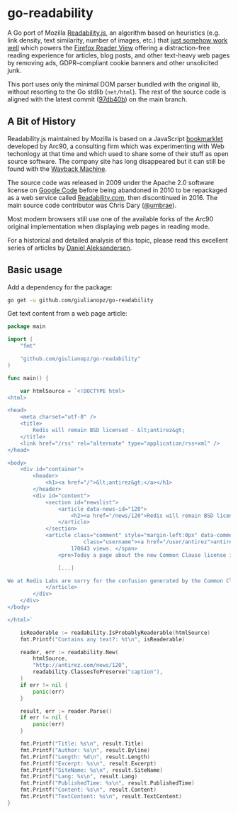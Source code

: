 # go-readability

A Go port of Mozilla [Readability.js](https://github.com/mozilla/readability), an algorithm based on heuristics (e.g. link density, text similarity, number of images, etc.) that [just somehow work well](https://stackoverflow.com/a/4240037) which powers the [Firefox Reader View](https://support.mozilla.org/kb/firefox-reader-view-clutter-free-web-pages) offering a distraction-free reading experience for articles, blog posts, and other text-heavy web pages by removing ads, GDPR-compliant cookie banners and other unsolicited junk.

This port uses only the minimal DOM parser bundled with the original lib, without resorting to the Go stdlib (`net/html`). The rest of the source code is aligned with the latest commit ([97db40b](https://github.com/mozilla/readability/commit/97db40ba035a2de5e42d1ac7437893cf0da31d76)) on the main branch.


## A Bit of History

Readability.js maintained by Mozilla is based on a JavaScript [bookmarklet](https://en.wikipedia.org/wiki/Bookmarklet) developed by Arc90, a consulting firm which was experimenting with Web techonlogy at that time and which used to share some of their stuff as open source software. The company site has long disappeared but it can still be found with the [Wayback Machine](https://web.archive.org/web/20091225055930/http://lab.arc90.com//2009//03//02//readability//).

The source code was released in 2009 under the Apache 2.0 software license on [Google Code](https://code.google.com/archive/p/arc90labs-readability/) before being abandoned in 2010 to be repackaged as a web service called [Readability.com](https://en.wikipedia.org/wiki/Readability_(service)), then discontinued in 2016. The main source code contributor was Chris Dary ([@umbrae](http://www.umbrae.net/)). 

Most modern browsers still use one of the available forks of the Arc90 original implementation when displaying web pages in reading mode.

For a historical and detailed analysis of this topic, please read this excellent series of articles by [Daniel Aleksandersen](https://www.ctrl.blog/entry/browser-reading-mode-parsers.html).


## Basic usage

Add a dependency for the package:
```bash
go get -u github.com/giulianopz/go-readability
```

Get text content from a web page article:
```go
package main

import (
	"fmt"

	"github.com/giulianopz/go-readability"
)

func main() {

	var htmlSource = `<!DOCTYPE html>
<html>

<head>
	<meta charset="utf-8" />
	<title>
		Redis will remain BSD licensed - &lt;antirez&gt;
	</title>
	<link href="/rss" rel="alternate" type="application/rss+xml" />
</head>

<body>
	<div id="container">
		<header>
			<h1><a href="/">&lt;antirez&gt;</a></h1>
		</header>
		<div id="content">
			<section id="newslist">
				<article data-news-id="120">
					<h2><a href="/news/120">Redis will remain BSD licensed</a></h2>
				</article>
			</section>
			<article class="comment" style="margin-left:0px" data-comment-id="120-" id="120-"><span class="info"><span
						class="username"><a href="/user/antirez">antirez</a></span> 2095 days ago.
					170643 views. </span>
				<pre>Today a page about the new Common Clause license in the Redis Labs web site was interpreted as if Redis itself switched license. This is not the case, Redis is, and will remain, BSD licensed. However in the era of [edit] uncontrollable spreading of information, my attempts to provide the correct information failed, and I’m still seeing everywhere “Redis is no longer open source”. The reality is that Redis remains BSD, and actually Redis Labs did the right thing supporting my effort to keep the Redis core open as usually.

				[...]

We at Redis Labs are sorry for the confusion generated by the Common Clause page, and my colleagues are working to fix the page with better wording.</pre>
			</article>
		</div>
	</div>
</body>

</html>`

	isReaderable := readability.IsProbablyReaderable(htmlSource)
	fmt.Printf("Contains any text?: %t\n", isReaderable)

	reader, err := readability.New(
		htmlSource,
		"http://antirez.com/news/120",
		readability.ClassesToPreserve("caption"),
	)
	if err != nil {
		panic(err)
	}

	result, err := reader.Parse()
	if err != nil {
		panic(err)
	}

	fmt.Printf("Title: %s\n", result.Title)
	fmt.Printf("Author: %s\n", result.Byline)
	fmt.Printf("Length: %d\n", result.Length)
	fmt.Printf("Excerpt: %s\n", result.Excerpt)
	fmt.Printf("SiteName: %s\n", result.SiteName)
	fmt.Printf("Lang: %s\n", result.Lang)
	fmt.Printf("PublishedTime: %s\n", result.PublishedTime)
	fmt.Printf("Content: %s\n", result.Content)
	fmt.Printf("TextContent: %s\n", result.TextContent)
}
```
